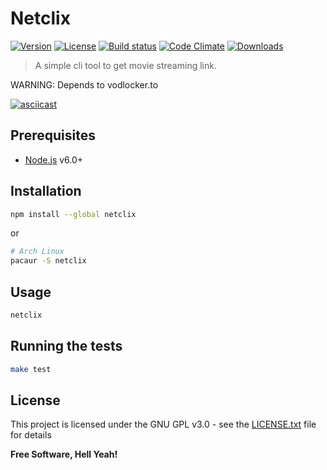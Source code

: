 Netclix
===

[![Version](https://img.shields.io/github/tag/johackim/netclix.svg?label=version&style=flat-square&colorA=0d7377&colorB=44c2c7)](https://github.com/johackim/netclix/releases)
[![License](https://img.shields.io/badge/license-GPL%20v3%2B-yellow.svg?style=flat-square&colorA=0d7377&colorB=44c2c7)](https://raw.githubusercontent.com/johackim/netclix/master/LICENSE.txt)
[![Build status](https://img.shields.io/travis/johackim/netclix.svg?style=flat-square&colorA=0d7377&colorB=44c2c7)](https://travis-ci.org/johackim/netclix/branches)
[![Code Climate](https://img.shields.io/codeclimate/maintainability/johackim/netclix.svg?style=flat-square&colorA=0d7377&colorB=44c2c7)](https://codeclimate.com/github/johackim/netclix)
[![Downloads](https://img.shields.io/npm/dt/netclix.svg?style=flat-square&colorA=0d7377&colorB=44c2c7)](https://www.npmjs.com/package/netclix)

> A simple cli tool to get movie streaming link.

WARNING: Depends to vodlocker.to

[![asciicast](https://asciinema.org/a/125918.png)](https://asciinema.org/a/125918?t=0:01)

## Prerequisites

- [Node.js](https://nodejs.org/) v6.0+

## Installation

```bash
npm install --global netclix
```

or

```bash
# Arch Linux
pacaur -S netclix
```

## Usage

```bash
netclix
```

## Running the tests

```bash
make test
```

## License

This project is licensed under the GNU GPL v3.0 - see the [LICENSE.txt](LICENSE.txt) file for details

**Free Software, Hell Yeah!**
